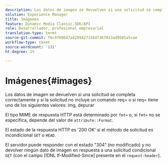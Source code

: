 ```yaml
---
description: Los datos de imagen se devuelven si una solicitud se completa correctamente y si la solicitud no incluye un comando req= o si req= tiene uno de los siguientes valores img, debug
solution: Experience Manager
title: Imágenes
feature: Dynamic Media Classic,SDK/API
role: Desarrollador, profesional empresarial
translation-type: tm+mt
source-git-commit: f6c97606d7a4209427316d7367013ad9585a5cae
workflow-type: tm+mt
source-wordcount: '131'
ht-degree: 1%

---
```



# Imágenes{#images}

Los datos de imagen se devuelven si una solicitud se completa correctamente y si la solicitud no incluye un comando req= o si req= tiene uno de los siguientes valores: img, depurar

El tipo MIME de respuesta HTTP está determinado por `fmt=` o, si `fmt=` no se especifica, depende del valor de `attribute::Format`.

El estado de la respuesta HTTP es &#39;200 OK&#39; si el método de solicitud es incondicional `GET` o `HEAD`.

El servidor puede responder con el estado &quot;304&quot; (no modificado) y no devolver ningún dato de imagen en respuesta a una solicitud condicional `GET` (con el campo [!DNL If-Modified-Since] presente en el `request-header`).
